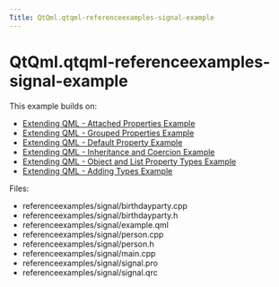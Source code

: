 ```yaml
---
Title: QtQml.qtqml-referenceexamples-signal-example
---
```


# QtQml.qtqml-referenceexamples-signal-example

<span class="subtitle"></span>
<!-- $$$referenceexamples/signal-description -->
<p>This example builds on:</p>
<ul>
<li><a href="QtQml.qtqml-referenceexamples-attached-example.md">Extending QML - Attached Properties Example</a></li>
<li><a href="QtQml.qtqml-referenceexamples-grouped-example.md">Extending QML - Grouped Properties Example</a></li>
<li><a href="QtQml.qtqml-referenceexamples-default-example.md">Extending QML - Default Property Example</a></li>
<li><a href="QtQml.qtqml-referenceexamples-coercion-example.md">Extending QML - Inheritance and Coercion Example</a></li>
<li><a href="QtQml.qtqml-referenceexamples-properties-example.md">Extending QML - Object and List Property Types Example</a></li>
<li><a href="QtQml.qtqml-referenceexamples-adding-example.md">Extending QML - Adding Types Example</a></li>
</ul>
<p>Files:</p>
<ul>
<li>referenceexamples/signal/birthdayparty.cpp</li>
<li>referenceexamples/signal/birthdayparty.h</li>
<li>referenceexamples/signal/example.qml</li>
<li>referenceexamples/signal/person.cpp</li>
<li>referenceexamples/signal/person.h</li>
<li>referenceexamples/signal/main.cpp</li>
<li>referenceexamples/signal/signal.pro</li>
<li>referenceexamples/signal/signal.qrc</li>
</ul>
<!-- @@@referenceexamples/signal -->
